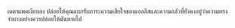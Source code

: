 เดตาแพดเงียบลง ปล่อยให้คุณแบกรับภาระความเสียใจของแอลลีสและความกลัวที่ยังคงอยู่ว่าความทรงจำบางอย่างควรปล่อยให้มันหายไป
